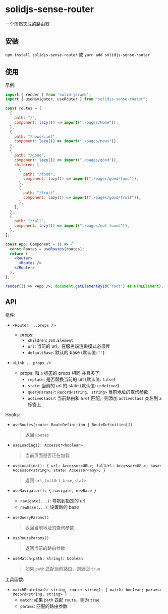 # solidjs-sense-router

一个浑然天成的路由器

## 安装

`npm install solidjs-sense-router` 或 `yarn add solidjs-sense-router`

## 使用

示例:

``` jsx
import { render } from 'solid-js/web';
import { useNavigator, useRouter } from "solidjs-sense-router";

const routes = [
  {
    path: "/",
    component: lazy(() => import("./pages/home")),
  },
  {
    path: "/news/:id?",
    component: lazy(() => import("./pages/news")),
  },
  {
    path: "/good",
    component: lazy(() => import("./pages/good")),
    children: [
      {
        path: "/food",
        component: lazy(() => import("./pages/good/food")),
      },
      {
        path: "/fruit",
        component: lazy(() => import("./pages/good/fruit")),
      },
    ],
  },
  {
    path: "/*all",
    component: lazy(() => import("./pages/not-found")),
  },
];

const App: Component = () => {
  const Routes = useRoutes(routes);
  return (
    <Router>
      <Routes />
    </Router>
  );
};

render(() => <App />, document.getElementById('root') as HTMLElement);
```

## API

组件:

- `<Router ...props />`
  - props:
    - `children`: `JSX.Element`
    - `url`: 当前的 url，在服务端渲染模式必须传
    - `defaultBase`: 默认的 base (默认值: `''`)

- `<Link ...props />`
    - props: 和 `a` 标签的 props 相同 并且多了:
        - `replace`: 是否替换当前的 url (默认值: `false`)
        - `state`: 当前的 url 的 state (默认值: `undefined`)
        - `queryParams?`: `Record<string, string>` 当前地址的查询参数
        - `activeClass?`: 当前路由和 `href` 匹配，则添加 `activeClass` 类名到 `a` 标签上

Hooks:

- `useRoutes(route: RouteDefinition | RouteDefinition[])`
  > 返回 `Routes`

- `useLoading(): Accessor<boolean>`
  > 当前页面是否正在加载

- `useLocation(): { url: Accessor<URL>; fullUrl: Accessor<URL>; base: Accessor<string>; state: Accessor<any>; }`
  > 返回 `url`, `fullUrl`, `base`, `state`

- `useNavigator(): { navigate, newBase }`
  - `navigate(...)`: 导航到指定的 url
  - `newBase(...)`: 设置新的 base

- `useQueryParams()`
  > 返回当前地址的查询参数

- `useRouteParams()`
  > 返回当前的路由参数

- `useMatch(path: string): boolean`
  > 如果 `path` 匹配当前路由，则返回 `true`

工具函数:

- `matchRoute(path: string, route: string): { match: boolean; params: Record<string, string> }`
  - `match`: 如果 `path` 匹配 `route`，则为 `true`
  - `params`: 匹配的路由参数


